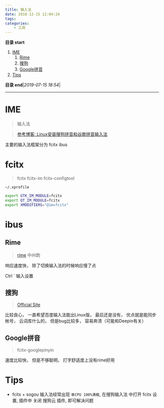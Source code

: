 ```yaml
---
title: 输入法
date: 2018-12-15 12:04:24
tags: 
categories: 
    - 工具
---
```


**目录 start**
 
1. [IME](#ime)
    1. [Rime](#rime)
    1. [搜狗](#搜狗)
    1. [Google拼音](#google拼音)
1. [Tips](#tips)

**目录 end**|_2019-07-15 18:54_|
****************************************
# IME
> 输入法

> [参考博客: Linux安装搜狗拼音和谷歌拼音输入法](https://www.jianshu.com/p/429b8f75af2c)

主要的输入法框架分为 fcitx ibus

# fcitx 
> fcitx  fcitx-im  fcitx-configtool

`~/.xprofile`
```sh
export GTK_IM_MODULE=fcitx
export QT_IM_MODULE=fcitx
export XMODIFIERS="@im=fcitx"
```

# ibus


## Rime
> [rime](https://rime.im/)  中州韵 

响应速度快， 除了切换输入法的时候响应慢了点

Ctrl ` 输入设置


## 搜狗
> [Official Site](https://pinyin.sogou.com/linux/)  

比较良心， 一直希望百度输入法能出Linux版， 最后还是没有， 优点就是能同步帐号， 云词库什么的， 但是bug比较多， 容易奔溃（可能和Deepin有关）

## Google拼音
> fcitx-googlepinyin

速度比较快， 但是不够聪明， 打字舒适度上没有rime好用

# Tips 
- fcitx + sogou 输入法经常出现 `单CPU 100%满载`, 在搜狗输入法 中打开 fcitx 设置, 插件中 关闭 搜狗云 插件, 即可解决问题
